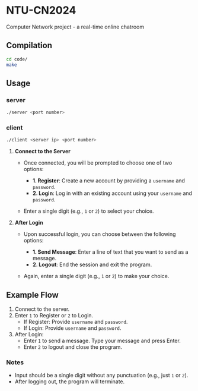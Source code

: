 # NTU-CN2024
Computer Network project - a real-time online chatroom

## Compilation
```sh
cd code/
make
```

## Usage

### server

```sh
./server <port number>
```
### client

```sh
./client <server ip> <port number>
```
1. **Connect to the Server**
   - Once connected, you will be prompted to choose one of two options:
     - **1. Register**: Create a new account by providing a `username` and `password`.
     - **2. Login**: Log in with an existing account using your `username` and `password`.

   - Enter a single digit (e.g., `1` or `2`) to select your choice.

2. **After Login**
   - Upon successful login, you can choose between the following options:
     - **1. Send Message**: Enter a line of text that you want to send as a message.
     - **2. Logout**: End the session and exit the program.

   - Again, enter a single digit (e.g., `1` or `2`) to make your choice.

## Example Flow

1. Connect to the server.
2. Enter `1` to Register or `2` to Login.
   - If Register: Provide `username` and `password`.
   - If Login: Provide `username` and `password`.
3. After Login:
   - Enter `1` to send a message. Type your message and press Enter.
   - Enter `2` to logout and close the program.

### Notes

- Input should be a single digit without any punctuation (e.g., just `1` or `2`).
- After logging out, the program will terminate.
